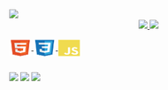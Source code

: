 ### 
<img src="https://readme-typing-svg.herokuapp.com?size=30&duration=4000&color=061119&center=true&vCenter=true&width=650&height=90&lines=Olá!+Eu+sou+a+Ana.;Seja+bem+vinda(o)+ao+meu+GitHub.⭐">


<div align="center">
  <a href="https://github.com/Anaaplg">
  <img height="150em" src="https://github-readme-stats.vercel.app/api?username=Anaaplg&show_icons=true&theme=tokyonight&include_all_commits=true&count_private=true"/>
  <img height="150em" src="https://github-readme-stats.vercel.app/api/top-langs/?username=Anaaplg&layout=compact&langs_count=7&theme=tokyonight"/>
</div>
  <div style="display: inline_block"><br>
    <img align="center" alt="Ana-HTML" height="30" width="40" src="https://raw.githubusercontent.com/devicons/devicon/master/icons/html5/html5-original.svg">
    <img align="center" alt="Ana-CSS" height="30" width="40" src="https://raw.githubusercontent.com/devicons/devicon/master/icons/css3/css3-original.svg">
    <img align="center" alt="Ana-Js" height="30" width="40" src="https://raw.githubusercontent.com/devicons/devicon/master/icons/javascript/javascript-plain.svg">
  
</div>
  
 ##
  
  <div> 
  <a href="https://www.linkedin.com/in/ananuneslpg/" target="_blank"><img src="https://img.shields.io/badge/-LinkedIn-%230077B5?style=for-the-badge&logo=linkedin&logoColor=white" target="_blank"></a> 
  <a href="https://instagram.com/ana_nuunnes_" target="_blank"><img src="https://img.shields.io/badge/-Instagram-%23E4405F?style=for-the-badge&logo=instagram&logoColor=white" target="_blank"></a>
  <a href = "ananuneslp6@gmail.com"><img src="https://img.shields.io/badge/-Gmail-%23333?style=for-the-badge&logo=gmail&logoColor=white" target="_blank"></a>


    
</div>
